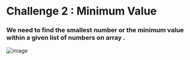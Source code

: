 # Challenge 2 : Minimum Value

### We need to find the smallest number or the minimum value within a given list of numbers on array .

![image](https://github.com/user-attachments/assets/e2b7b8b4-e37d-48f7-9f97-ed3da7aef1f3)

